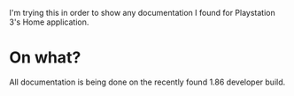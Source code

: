 I'm trying this in order to show any documentation I found for Playstation 3's Home application.
# On what?
All documentation is being done on the recently found 1.86 developer build.
